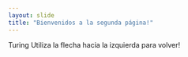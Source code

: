 ```yaml
---
layout: slide
title: "Bienvenidos a la segunda página!"
---
```

Turing
Utiliza la flecha hacia la izquierda para volver!
